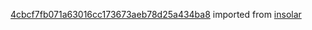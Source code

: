 [4cbcf7fb071a63016cc173673aeb78d25a434ba8](https://github.com/insolar/insolar/commit/4cbcf7fb071a63016cc173673aeb78d25a434ba8) imported from [insolar](https://github.com/insolar/insolar)
